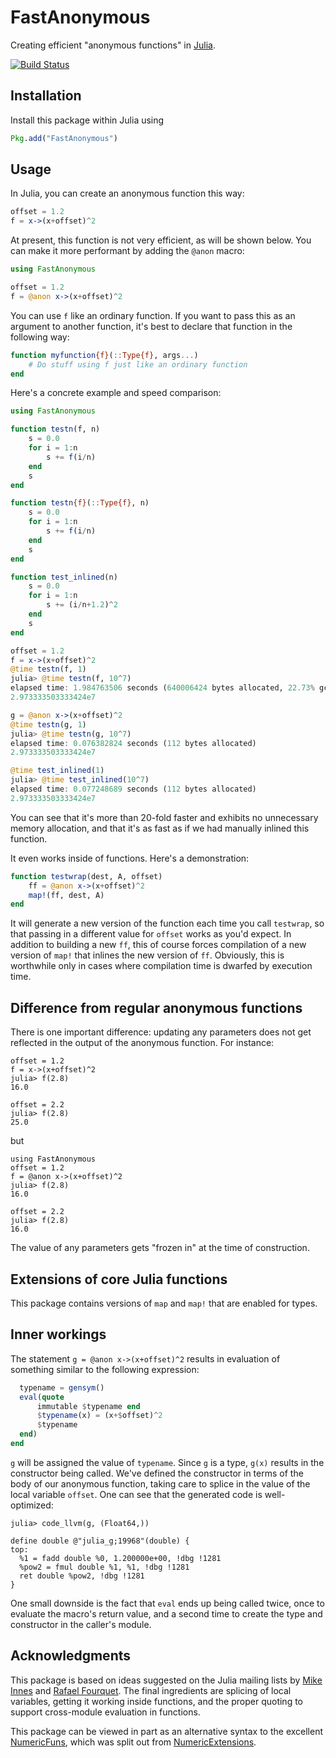 # FastAnonymous

Creating efficient "anonymous functions" in [Julia](http://julialang.org/).

[![Build Status](https://travis-ci.org/timholy/FastAnonymous.jl.svg?branch=master)](https://travis-ci.org/timholy/FastAnonymous.jl)

## Installation

Install this package within Julia using
```julia
Pkg.add("FastAnonymous")
```

## Usage

In Julia, you can create an anonymous function this way:
```julia
offset = 1.2
f = x->(x+offset)^2
```

At present, this function is not very efficient, as will be shown below.
You can make it more performant by adding the `@anon` macro:

```julia
using FastAnonymous

offset = 1.2
f = @anon x->(x+offset)^2
```
You can use `f` like an ordinary function. If you want to pass this as an argument to another function,
it's best to declare that function in the following way:
```julia
function myfunction{f}(::Type{f}, args...)
    # Do stuff using f just like an ordinary function
end
```

Here's a concrete example and speed comparison:
```julia
using FastAnonymous

function testn(f, n)
    s = 0.0
    for i = 1:n
        s += f(i/n)
    end
    s
end

function testn{f}(::Type{f}, n)
    s = 0.0
    for i = 1:n
        s += f(i/n)
    end
    s
end

function test_inlined(n)
    s = 0.0
    for i = 1:n
        s += (i/n+1.2)^2
    end
    s
end

offset = 1.2
f = x->(x+offset)^2
@time testn(f, 1)
julia> @time testn(f, 10^7)
elapsed time: 1.984763506 seconds (640006424 bytes allocated, 22.73% gc time)
2.973333503333424e7

g = @anon x->(x+offset)^2
@time testn(g, 1)
julia> @time testn(g, 10^7)
elapsed time: 0.076382824 seconds (112 bytes allocated)
2.973333503333424e7

@time test_inlined(1)
julia> @time test_inlined(10^7)
elapsed time: 0.077248689 seconds (112 bytes allocated)
2.973333503333424e7

```

You can see that it's more than 20-fold faster and exhibits no unnecessary memory allocation,
and that it's as fast as if we had manually inlined this function.

It even works inside of functions. Here's a demonstration:
```julia
function testwrap(dest, A, offset)
    ff = @anon x->(x+offset)^2
    map!(ff, dest, A)
end
```
It will generate a new version of the function each time you call `testwrap`,
so that passing in a different value for `offset` works as you'd expect.
In addition to building a new `ff`, this of course forces compilation of
a new version of `map!` that inlines the new version of `ff`.
Obviously, this is worthwhile only in cases where
compilation time is dwarfed by execution time.

## Difference from regular anonymous functions

There is one important difference: updating any parameters does not get reflected
in the output of the anonymous function. For instance:
```
offset = 1.2
f = x->(x+offset)^2
julia> f(2.8)
16.0

offset = 2.2
julia> f(2.8)
25.0
```
but
```
using FastAnonymous
offset = 1.2
f = @anon x->(x+offset)^2
julia> f(2.8)
16.0

offset = 2.2
julia> f(2.8)
16.0
```
The value of any parameters gets "frozen in" at the time of construction.

## Extensions of core Julia functions

This package contains versions of `map` and `map!` that are enabled for types.

## Inner workings

The statement `g = @anon x->(x+offset)^2` results in evaluation of something similar to
the following expression:
```julia
  typename = gensym()
  eval(quote
      immutable $typename end
      $typename(x) = (x+$offset)^2
      $typename
  end)
end
```
`g` will be assigned the value of `typename`. Since `g` is a type, `g(x)` results
in the constructor being called. We've defined the constructor
in terms of the body of our anonymous function, taking care to splice in the value of the local
variable `offset`. One can see that the generated code is well-optimized:
```
julia> code_llvm(g, (Float64,))

define double @"julia_g;19968"(double) {
top:
  %1 = fadd double %0, 1.200000e+00, !dbg !1281
  %pow2 = fmul double %1, %1, !dbg !1281
  ret double %pow2, !dbg !1281
}
```
One small downside is the fact that `eval` ends up being called twice, once to evaluate the macro's
return value, and a second time to create the type and constructor in the caller's module.

## Acknowledgments

This package is based on ideas suggested on the Julia mailing lists by [Mike Innes](https://groups.google.com/d/msg/julia-users/NZGMP-oa4T0/3q-sZwS9PyEJ)
and [Rafael Fourquet](https://groups.google.com/d/msg/julia-users/qscRyNqRrB4/_b6ERCCoh88J).
The final ingredients are splicing of local variables, getting it working inside functions,
and the proper quoting to support cross-module evaluation in functions.

This package can be viewed in part as an alternative syntax to the excellent
[NumericFuns](https://github.com/lindahua/NumericFuns.jl),
which was split out from [NumericExtensions](https://github.com/lindahua/NumericExtensions.jl).
